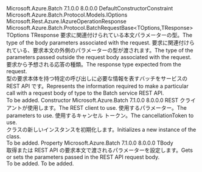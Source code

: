 <Type Name="BatchRequest&lt;TBody,TOptions,TResponse&gt;" FullName="Microsoft.Azure.Batch.Protocol.BatchRequest&lt;TBody,TOptions,TResponse&gt;">
  <TypeSignature Language="C#" Value="public class BatchRequest&lt;TBody,TOptions,TResponse&gt; : Microsoft.Azure.Batch.Protocol.BatchRequestBase&lt;TOptions,TResponse&gt; where TOptions : IOptionsnew() where TResponse : IAzureOperationResponse" />
  <TypeSignature Language="ILAsm" Value=".class public auto ansi beforefieldinit BatchRequest`3&lt;TBody, .ctor (class Microsoft.Azure.Batch.Protocol.Models.IOptions) TOptions, (class Microsoft.Rest.Azure.IAzureOperationResponse) TResponse&gt; extends Microsoft.Azure.Batch.Protocol.BatchRequestBase`2&lt;!TOptions, !TResponse&gt;" />
  <TypeSignature Language="DocId" Value="T:Microsoft.Azure.Batch.Protocol.BatchRequest`3" />
  <TypeSignature Language="VB.NET" Value="Public Class BatchRequest(Of TBody, TOptions, TResponse)&#xA;Inherits BatchRequestBase(Of TOptions, TResponse)" />
  <TypeSignature Language="F#" Value="type BatchRequest&lt;'Body, 'Options, 'Response (requires 'Options :&gt; IOptions and 'Options : (new : unit -&gt; 'Options) and 'Response :&gt; IAzureOperationResponse)&gt; = class&#xA;    inherit BatchRequestBase&lt;'Options, 'Response (requires 'Options :&gt; IOptions and 'Options : (new : unit -&gt; 'Options) and 'Response :&gt; IAzureOperationResponse)&gt;" />
  <AssemblyInfo>
    <AssemblyName>Microsoft.Azure.Batch</AssemblyName>
    <AssemblyVersion>7.1.0.0</AssemblyVersion>
    <AssemblyVersion>8.0.0.0</AssemblyVersion>
  </AssemblyInfo>
  <TypeParameters>
    <TypeParameter Name="TBody" />
    <TypeParameter Name="TOptions">
      <Constraints>
        <ParameterAttribute>DefaultConstructorConstraint</ParameterAttribute>
        <InterfaceName>Microsoft.Azure.Batch.Protocol.Models.IOptions</InterfaceName>
      </Constraints>
    </TypeParameter>
    <TypeParameter Name="TResponse">
      <Constraints>
        <InterfaceName>Microsoft.Rest.Azure.IAzureOperationResponse</InterfaceName>
      </Constraints>
    </TypeParameter>
  </TypeParameters>
  <Base>
    <BaseTypeName>Microsoft.Azure.Batch.Protocol.BatchRequestBase&lt;TOptions,TResponse&gt;</BaseTypeName>
    <BaseTypeArguments>
      <BaseTypeArgument TypeParamName="TOptions">TOptions</BaseTypeArgument>
      <BaseTypeArgument TypeParamName="TResponse">TResponse</BaseTypeArgument>
    </BaseTypeArguments>
  </Base>
  <Interfaces />
  <Docs>
    <typeparam name="TBody"><span data-ttu-id="0eff8-101">要求に関連付けられている本文パラメーターの型。</span><span class="sxs-lookup"><span data-stu-id="0eff8-101">The type of the body parameters associated with the request.</span></span></typeparam>
    <typeparam name="TOptions"><span data-ttu-id="0eff8-102">要求に関連付けられている、要求本文の外側のパラメーターの型が渡されます。</span><span class="sxs-lookup"><span data-stu-id="0eff8-102">The type of the parameters passed outside the request body associated with the request.</span></span></typeparam>
    <typeparam name="TResponse"><span data-ttu-id="0eff8-103">要求から予想される応答の種類。</span><span class="sxs-lookup"><span data-stu-id="0eff8-103">The response type expected from the request.</span></span></typeparam>
    <summary>
            <span data-ttu-id="0eff8-104">型の要求本体を持つ特定の呼び出しに必要な情報を表す<typeparamref name="TBody" />バッチをサービスの REST API です。</span><span class="sxs-lookup"><span data-stu-id="0eff8-104">Represents the information required to make a particular call with a request body of type <typeparamref name="TBody" /> to the Batch service REST API.</span></span>
            </summary>
    <remarks>To be added.</remarks>
  </Docs>
  <Members>
    <Member MemberName=".ctor">
      <MemberSignature Language="C#" Value="public BatchRequest (Microsoft.Azure.Batch.Protocol.BatchServiceClient restClient, TBody parameters, System.Threading.CancellationToken cancellationToken);" />
      <MemberSignature Language="ILAsm" Value=".method public hidebysig specialname rtspecialname instance void .ctor(class Microsoft.Azure.Batch.Protocol.BatchServiceClient restClient, !TBody parameters, valuetype System.Threading.CancellationToken cancellationToken) cil managed" />
      <MemberSignature Language="DocId" Value="M:Microsoft.Azure.Batch.Protocol.BatchRequest`3.#ctor(Microsoft.Azure.Batch.Protocol.BatchServiceClient,`0,System.Threading.CancellationToken)" />
      <MemberSignature Language="F#" Value="new Microsoft.Azure.Batch.Protocol.BatchRequest&lt;'Body, 'Options, 'Response (requires 'Options :&gt; Microsoft.Azure.Batch.Protocol.Models.IOptions and 'Options : (new : unit -&gt; 'Options) and 'Response :&gt; Microsoft.Rest.Azure.IAzureOperationResponse)&gt; : Microsoft.Azure.Batch.Protocol.BatchServiceClient * 'Body * System.Threading.CancellationToken -&gt; Microsoft.Azure.Batch.Protocol.BatchRequest&lt;'Body, 'Options, 'Response (requires 'Options :&gt; Microsoft.Azure.Batch.Protocol.Models.IOptions and 'Options : (new : unit -&gt; 'Options) and 'Response :&gt; Microsoft.Rest.Azure.IAzureOperationResponse)&gt;" Usage="new Microsoft.Azure.Batch.Protocol.BatchRequest&lt;'Body, 'Options, 'Response (requires 'Options :&gt; Microsoft.Azure.Batch.Protocol.Models.IOptions and 'Options : (new : unit -&gt; 'Options) and 'Response :&gt; Microsoft.Rest.Azure.IAzureOperationResponse)&gt; (restClient, parameters, cancellationToken)" />
      <MemberType>Constructor</MemberType>
      <AssemblyInfo>
        <AssemblyName>Microsoft.Azure.Batch</AssemblyName>
        <AssemblyVersion>7.1.0.0</AssemblyVersion>
        <AssemblyVersion>8.0.0.0</AssemblyVersion>
      </AssemblyInfo>
      <Parameters>
        <Parameter Name="restClient" Type="Microsoft.Azure.Batch.Protocol.BatchServiceClient" />
        <Parameter Name="parameters" Type="TBody" />
        <Parameter Name="cancellationToken" Type="System.Threading.CancellationToken" />
      </Parameters>
      <Docs>
        <param name="restClient"><span data-ttu-id="0eff8-105">REST クライアントが使用します。</span><span class="sxs-lookup"><span data-stu-id="0eff8-105">The REST client to use.</span></span></param>
        <param name="parameters"><span data-ttu-id="0eff8-106">使用するパラメーター。</span><span class="sxs-lookup"><span data-stu-id="0eff8-106">The parameters to use.</span></span></param>
        <param name="cancellationToken"><span data-ttu-id="0eff8-107">使用するキャンセル トークン。</span><span class="sxs-lookup"><span data-stu-id="0eff8-107">The cancellationToken to use.</span></span></param>
        <summary>
            <span data-ttu-id="0eff8-108"><see cref="T:Microsoft.Azure.Batch.Protocol.BatchRequest`3" /> クラスの新しいインスタンスを初期化します。</span><span class="sxs-lookup"><span data-stu-id="0eff8-108">Initializes a new instance of the <see cref="T:Microsoft.Azure.Batch.Protocol.BatchRequest`3" /> class.</span></span>
            </summary>
        <remarks>To be added.</remarks>
      </Docs>
    </Member>
    <Member MemberName="Parameters">
      <MemberSignature Language="C#" Value="public TBody Parameters { get; set; }" />
      <MemberSignature Language="ILAsm" Value=".property instance !TBody Parameters" />
      <MemberSignature Language="DocId" Value="P:Microsoft.Azure.Batch.Protocol.BatchRequest`3.Parameters" />
      <MemberSignature Language="VB.NET" Value="Public Property Parameters As TBody" />
      <MemberSignature Language="F#" Value="member this.Parameters : 'Body with get, set" Usage="Microsoft.Azure.Batch.Protocol.BatchRequest&lt;'Body, 'Options, 'Response (requires 'Options :&gt; Microsoft.Azure.Batch.Protocol.Models.IOptions and 'Options : (new : unit -&gt; 'Options) and 'Response :&gt; Microsoft.Rest.Azure.IAzureOperationResponse)&gt;.Parameters" />
      <MemberType>Property</MemberType>
      <AssemblyInfo>
        <AssemblyName>Microsoft.Azure.Batch</AssemblyName>
        <AssemblyVersion>7.1.0.0</AssemblyVersion>
        <AssemblyVersion>8.0.0.0</AssemblyVersion>
      </AssemblyInfo>
      <ReturnValue>
        <ReturnType>TBody</ReturnType>
      </ReturnValue>
      <Docs>
        <summary>
            <span data-ttu-id="0eff8-109">取得または REST API の要求本文で渡されるパラメーターを設定します。</span><span class="sxs-lookup"><span data-stu-id="0eff8-109">Gets or sets the parameters passed in the REST API request body.</span></span>
            </summary>
        <value>To be added.</value>
        <remarks>To be added.</remarks>
      </Docs>
    </Member>
  </Members>
</Type>